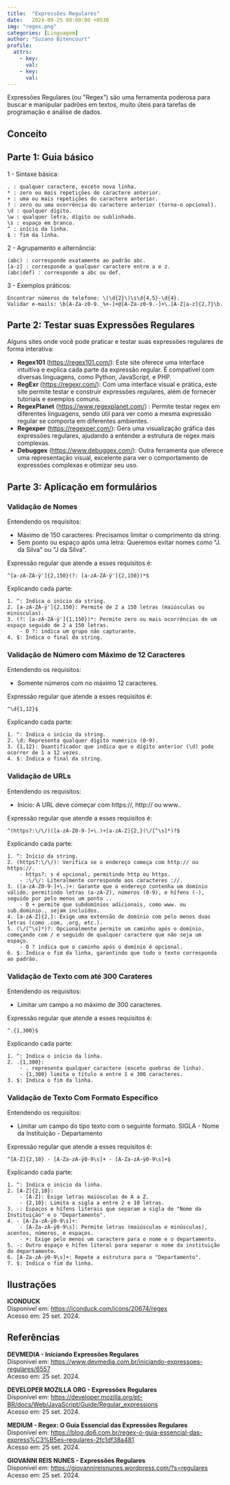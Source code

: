```yaml
---
title:  "Expressões Regulares"
date:   2024-09-25 09:00:00 +0530
img: "regex.png"
categories: [Linguagem]
author: "Suzano Bitencourt"
profile:
  attrs:
    - key: 
      val: 
    - key: 
      val: 
---
```


Expressões Regulares (ou "Regex") são uma ferramenta poderosa para buscar e manipular padrões em textos, muito úteis para tarefas de programação e análise de dados.

<!--more-->

## Conceito


## Parte 1: Guia básico

1 - Sintaxe básica:
```
. : qualquer caractere, exceto nova linha.
* : zero ou mais repetições do caractere anterior.
+ : uma ou mais repetições do caractere anterior.
? : zero ou uma ocorrência do caractere anterior (torna-o opcional).
\d : qualquer dígito.
\w : qualquer letra, dígito ou sublinhado.
\s : espaço em branco.
^ : início da linha.
$ : fim da linha.
```

2 - Agrupamento e alternância:
```
(abc) : corresponde exatamente ao padrão abc.
[a-z] : corresponde a qualquer caractere entre a e z.
(abc|def) : corresponde a abc ou def.
```

3 - Exemplos práticos:
```
Encontrar números de telefone: \(\d{2}\)\s\d{4,5}-\d{4}.
Validar e-mails: \b[A-Za-z0-9._%+-]+@[A-Za-z0-9.-]+\.[A-Z|a-z]{2,7}\b.
```

## Parte 2: Testar suas Expressões Regulares


Alguns sites onde você pode praticar e testar suas expressões regulares de forma interativa:
- **Regex101** (<https://regex101.com/>): Este site oferece uma interface intuitiva e explica cada parte da expressão regular. É compatível com diversas linguagens, como Python, JavaScript, e PHP.
- **RegExr** (<https://regexr.com/>): Com uma interface visual e prática, este site permite testar e construir expressões regulares, além de fornecer tutoriais e exemplos comuns.
- **RegexPlanet** (<https://www.regexplanet.com/>) : Permite testar regex em diferentes linguagens, sendo útil para ver como a mesma expressão regular se comporta em diferentes ambientes.
- **Regexper** (<https://regexper.com/>): Gera uma visualização gráfica das expressões regulares, ajudando a entender a estrutura de regex mais complexas.
- **Debuggex** (<https://www.debuggex.com/>): Outra ferramenta que oferece uma representação visual, excelente para ver o comportamento de expressões complexas e otimizar seu uso.

## Parte 3: Aplicação em formulários

### Validação de Nomes

Entendendo os requisitos:
- Máximo de 150 caracteres: Precisamos limitar o comprimento da string.
- Sem ponto ou espaço após uma letra: Queremos evitar nomes como "J. da Silva" ou "J da Silva".

Expressão regular que atende a esses requisitos é:
```
^[a-zA-ZÀ-ÿ']{2,150}(?: [a-zA-ZÀ-ÿ']{2,150})*$
```

Explicando cada parte:
```
1. ^: Indica o início da string.
2. [a-zA-ZÀ-ÿ']{2,150}: Permite de 2 a 150 letras (maiúsculas ou minúsculas).
3. (?: [a-zA-ZÀ-ÿ']{1,150})*: Permite zero ou mais ocorrências de um espaço seguido de 2 a 150 letras.
    - O ?: indica um grupo não capturante.
4. $: Indica o final da string.
```

### Validação de Número com Máximo de 12 Caracteres

Entendendo os requisitos:
- Somente números com no máximo 12 caracteres.

Expressão regular que atende a esses requisitos é:
```
^\d{1,12}$
```

Explicando cada parte:
```
1. ^: Indica o início da string.
2. \d: Representa qualquer dígito numérico (0-9).
3. {1,12}: Quantificador que indica que o dígito anterior (\d) pode ocorrer de 1 a 12 vezes.
4. $: Indica o final da string.
```

### Validação de URLs

Entendendo os requisitos:
- Início: A URL deve começar com https://, http:// ou www..

Expressão regular que atende a esses requisitos é:
```
^(https?:\/\/)([a-zA-Z0-9-]+\.)+[a-zA-Z]{2,}(\/[^\s]*)?$
```

Explicando cada parte:
```
1. ^: Início da string.
2. (https?:\/\/): Verifica se o endereço começa com http:// ou https://.
    - https?: s é opcional, permitindo http ou https.
    - :\/\/: Literalmente corresponde aos caracteres ://.
3. ([a-zA-Z0-9-]+\.)+: Garante que o endereço contenha um domínio válido, permitindo letras (a-zA-Z), números (0-9), e hífens (-), seguido por pelo menos um ponto ..
    - O + permite que subdomínios adicionais, como www. ou sub.dominio., sejam incluídos.
4. [a-zA-Z]{2,}: Exige uma extensão de domínio com pelo menos duas letras (como .com, .org, etc.).
5. (\/[^\s]*)?: Opcionalmente permite um caminho após o domínio, começando com / e seguido de qualquer caractere que não seja um espaço.
    - O ? indica que o caminho após o domínio é opcional.
6. $: Indica o fim da linha, garantindo que todo o texto corresponda ao padrão.
```

### Validação de Texto com até 300 Carateres

Entendendo os requisitos:
- Limitar um campo a no máximo de 300 caracteres.

Expressão regular que atende a esses requisitos é:
```
^.{1,300}$
```

Explicando cada parte:
```
1. ^: Indica o início da linha.
2. .{1,300}:
    - . representa qualquer caractere (exceto quebras de linha).
    - {1,300} limita o título a entre 1 e 300 caracteres.
3. $: Indica o fim da linha.
```

### Validação de Texto Com Formato Específico

Entendendo os requisitos:
- Limitar um campo do tipo texto com o seguinte formato. SIGLA - Nome da Instituição - Departamento

Expressão regular que atende a esses requisitos é:
```
^[A-Z]{2,10} - [A-Za-zÀ-ÿ0-9\s]+ - [A-Za-zÀ-ÿ0-9\s]+$
```

Explicando cada parte:
```
1. ^: Indica o início da linha.
2. [A-Z]{2,10}:
    - [A-Z]: Exige letras maiúsculas de A a Z.
    - {2,10}: Limita a sigla a entre 2 e 10 letras.
3. -: Espaços e hífens literais que separam a sigla de "Nome da Instituição" e o "Departamento".
4. - [A-Za-zÀ-ÿ0-9\s]+:
    - [A-Za-zÀ-ÿ0-9\s]: Permite letras (maiúsculas e minúsculas), acentos, números, e espaços.
    - +: Exige pelo menos um caractere para o nome e o departamento.
5. -: Outro espaço e hífen literal para separar o nome da instituição do departamento.
6. [A-Za-zÀ-ÿ0-9\s]+: Repete a estrutura para o "Departamento".
7. $: Indica o fim da linha.
```

## Ilustrações

**ICONDUCK**  
Disponível em: <https://iconduck.com/icons/20674/regex>  
Acesso em: 25 set. 2024.

## Referências

**DEVMEDIA - Iniciando Expressões Regulares**  
Disponível em: <https://www.devmedia.com.br/iniciando-expressoes-regulares/6557>  
Acesso em: 25 set. 2024.

**DEVELOPER MOZILLA ORG - Expressões Regulares**  
Disponível em: <https://developer.mozilla.org/pt-BR/docs/Web/JavaScript/Guide/Regular_expressions>  
Acesso em: 25 set. 2024.

**MEDIUM - Regex: O Guia Essencial das Expressões Regulares**  
Disponível em: <https://blog.dp6.com.br/regex-o-guia-essencial-das-express%C3%B5es-regulares-2fc1df38a481>  
Acesso em: 25 set. 2024.

**GIOVANNI REIS NUNES - Expressões Regulares**  
Disponível em: <https://giovannireisnunes.wordpress.com/?s=regulares>  
Acesso em: 25 set. 2024.